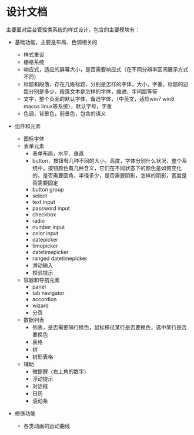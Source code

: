 # 设计文档

主要面对后台管控类系统的样式设计，包含的主要模块有：

- 基础功能，主要是布局、色调相关的

  - 样式重设
  - 栅格系统
  - 响应式，适应的屏幕大小，是否需要响应式（在不同分辨率区间展示方式不同）
  - 标题和段落，存在几级标题，分别是怎样的字体，大小，字重，标题的边距分别是多少，段落文本是怎样的字体，缩进，字间距等等
  - 文字，整个页面的默认字体，备选字体，（中英文，适应win7 win8 macos linux等系统），默认字号，字重
  - 色调，背景色，前景色，包含的语义

- 组件和元素
  - 图标字体 
  - 表单元素
    - 表单布局，水平、垂直
    - button，按钮有几种不同的大小，高度，字体分别什么状况，整个系统中，按钮颜色有几种含义，它们在不同状态下的颜色是如何变化的，是否需要圆角，半径多少，是否需要阴影，怎样的阴影，宽度是否需要固定
    - button group
    - select
    - text input
    - password input
    - checkbox
    - radio
    - number input
    - color input
    - datepicker
    - timepicker
    - datetimepicker
    - ranged datetimepicker
    - 滑动输入
    - 校验提示
  - 容器和导航元素
    - panel
    - tab navigator
    - accordion
    - wizard
    - 分页
  - 数据列表
    - 列表，是否需要隔行换色，鼠标移过某行是否要换色，选中某行是否要换色
    - 表格
    - 树
    - 树形表格
  - 辅助
    - 微提醒（右上角的数字） 
    - 浮动提示 
    - 对话框
    - 日历
    - 滚动条

- 修饰功能
  - 各类动画的运动曲线

